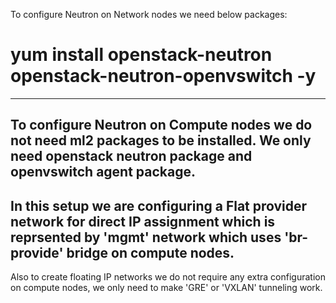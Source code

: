 To configure Neutron on Network nodes we need below packages:
# yum install openstack-neutron openstack-neutron-openvswitch -y
--------------------------------------------------------------------------------
To configure Neutron on Compute nodes we do not need ml2 packages to be installed.
We only need openstack neutron package and openvswitch agent package.
---------------------------------------------------------------------------------
In this setup we are configuring a Flat provider network for direct IP assignment
which is reprsented by 'mgmt' network which uses 'br-provide' bridge on compute nodes.
---------------------------------------------------------------------------------
Also to create floating IP networks we do not require any extra configuration on
compute nodes, we only need to make 'GRE' or 'VXLAN' tunneling work.
